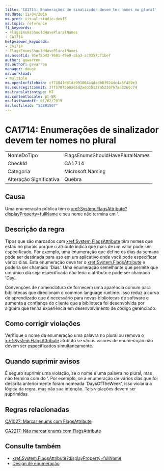 ```yaml
---
title: 'CA1714: Enumerações de sinalizador devem ter nomes no plural'
ms.date: 11/04/2016
ms.prod: visual-studio-dev15
ms.topic: reference
f1_keywords:
- FlagsEnumsShouldHavePluralNames
- CA1714
helpviewer_keywords:
- CA1714
- FlagsEnumsShouldHavePluralNames
ms.assetid: 95ef5b43-7681-49e9-a5a3-ac0357cf1be7
author: gewarren
ms.author: gewarren
manager: douge
ms.workload:
- multiple
ms.openlocfilehash: cf78041d61da991804a4dcdb0f924dc4a5f489e3
ms.sourcegitcommit: 37fb7075b0a65d2add3b137a5230767aa3266c74
ms.translationtype: MT
ms.contentlocale: pt-BR
ms.lasthandoff: 01/02/2019
ms.locfileid: "53881807"
---
```

# <a name="ca1714-flags-enums-should-have-plural-names"></a>CA1714: Enumerações de sinalizador devem ter nomes no plural

|||
|-|-|
|NomeDoTipo|FlagsEnumsShouldHavePluralNames|
|CheckId|CA1714|
|Categoria|Microsoft.Naming|
|Alteração Significativa|Quebra|

## <a name="cause"></a>Causa
 Uma enumeração pública tem o <xref:System.FlagsAttribute?displayProperty=fullName> e seu nome não termina em '.

## <a name="rule-description"></a>Descrição da regra
 Tipos que são marcados com <xref:System.FlagsAttribute> têm nomes que estão no plurais porque o atributo indica que mais de um valor pode ser especificado. Por exemplo, uma enumeração que define os dias da semana pode ser destinada para uso em um aplicativo onde você pode especificar vários dias. Esta enumeração deve ter o <xref:System.FlagsAttribute> e poderia ser chamado 'Dias'. Uma enumeração semelhante que permite que um único dia seja especificada não teria o atributo e pode ser chamado 'Day'.

 Convenções de nomenclatura de fornecem uma aparência comum para bibliotecas que direcionam o common language runtime. Isso reduz a curva de aprendizado que é necessário para novas bibliotecas de software e aumenta a confiança do cliente que a biblioteca foi desenvolvida por alguém que tenha experiência em desenvolvimento de código gerenciado.

## <a name="how-to-fix-violations"></a>Como corrigir violações
 Verifique o nome da enumeração uma palavra no plural ou remova o <xref:System.FlagsAttribute> atributo se vários valores de enumeração não devem ser especificados simultaneamente.

## <a name="when-to-suppress-warnings"></a>Quando suprimir avisos
 É seguro suprimir uma violação, se o nome é uma palavra no plural, mas não termina com do '. Por exemplo, se a enumeração de vários dias que foi descrita anteriormente foram nomeada 'DaysOfTheWeek', isso violaria a lógica da regra, mas não sua intenção. Tais violações devem ser suprimidas.

## <a name="related-rules"></a>Regras relacionadas
 [CA1027: Marcar enums com FlagsAttribute](../code-quality/ca1027-mark-enums-with-flagsattribute.md)

 [CA2217: Não marcar enums com FlagsAttribute](../code-quality/ca2217-do-not-mark-enums-with-flagsattribute.md)

## <a name="see-also"></a>Consulte também

- <xref:System.FlagsAttribute?displayProperty=fullName>
- [Design de enumeração](/dotnet/standard/design-guidelines/enum)